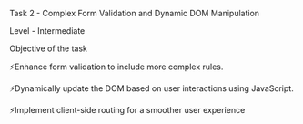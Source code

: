  Task 2 -  Complex Form Validation and Dynamic DOM Manipulation

 Level - Intermediate

 Objective of the task

⚡️Enhance form validation to include more complex rules.

⚡️Dynamically update the DOM based on user interactions using JavaScript. 

⚡️Implement client-side routing for a smoother user experience


 
 
